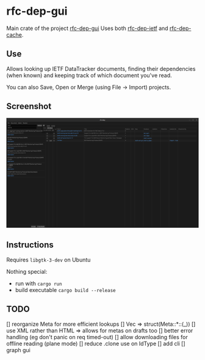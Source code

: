 # rfc-dep-gui

Main crate of the project [rfc-dep-gui](/crates/gui)
Uses both [rfc-dep-ietf](/crates/ietf) and [rfc-dep-cache](/crates/cache).

## Use

Allows looking up IETF DataTracker documents, finding their dependencies (when known) and keeping track of which document you've read.

You can also Save, Open or Merge (using File -> Import) projects.

## Screenshot
![rfc-dep-gui screenshot](/crates/gui/assets/rfc-dep-gui.png)

## Instructions
Requires `libgtk-3-dev` on Ubuntu

Nothing special: 
* run with `cargo run`
* build executable `cargo build --release`

## TODO
[] reorganize Meta for more efficient lookups
[] Vec<Meta> => struct(Meta::*::(_))
[] use XML rather than HTML => allows for metas on drafts too
[] better error handling (eg don't panic on req timed-out)
[] allow downloading files for offline reading (plane mode)
[] reduce .clone use on IdType
[] add cli
[] graph gui
